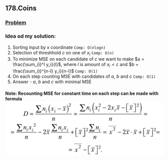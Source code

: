 ## 178.Coins
### [Problem](https://coderun.yandex.ru/problem/stump?currentPage=1&groups=data-analytics&groups=ml&pageSize=20&search=)

### Idea od my solution:
1. Sorting input by x coordinate ```Comp: O(nlogn)```
2. Selection of threshhold $c$ on one of $x_i$ ```Comp: O(n)```
3. To minimize MSE on each candidate of $c$ we want to make $a = \frac{\sum_{i}^l y_i}{l}$, where $l$ is amount of $x_i < c$ and $b = \frac{\sum_{i}^{n-l} y_i}{n-l}$ ```Comp: O(1)```
4. On each step counting MSE with candidates of $a$, $b$ and $c$ ```Comp: O(1)```
5. Answer - $a$, $b$ and $c$ with minimal MSE



#### Note: Recounting MSE for constant time on each step can be made with formula ![formula](image-1.png)